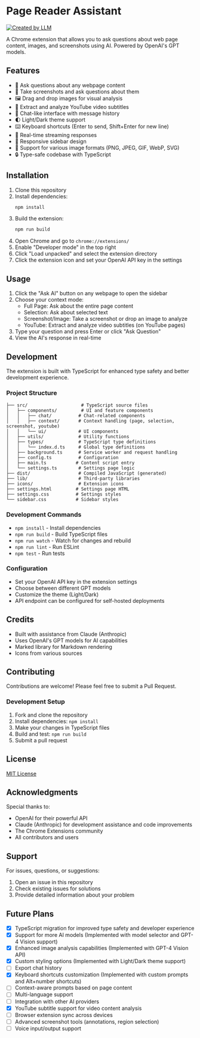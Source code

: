 # Page Reader Assistant

[![Created by LLM](https://img.shields.io/badge/Created%20by-LLM-blue.svg)](.)

A Chrome extension that allows you to ask questions about web page content, images, and screenshots using AI. Powered by OpenAI's GPT models.

## Features

- 🤖 Ask questions about any webpage content
- 📸 Take screenshots and ask questions about them
- 🖼️ Drag and drop images for visual analysis
- 🎥 Extract and analyze YouTube video subtitles
- 💬 Chat-like interface with message history
- 🌓 Light/Dark theme support
- ⌨️ Keyboard shortcuts (Enter to send, Shift+Enter for new line)
- 🔄 Real-time streaming responses
- 📱 Responsive sidebar design
- 🎨 Support for various image formats (PNG, JPEG, GIF, WebP, SVG)
- 🔒 Type-safe codebase with TypeScript

## Installation

1. Clone this repository
2. Install dependencies:
   ```bash
   npm install
   ```
3. Build the extension:
   ```bash
   npm run build
   ```
4. Open Chrome and go to `chrome://extensions/`
5. Enable "Developer mode" in the top right
6. Click "Load unpacked" and select the extension directory
7. Click the extension icon and set your OpenAI API key in the settings

## Usage

1. Click the "Ask AI" button on any webpage to open the sidebar
2. Choose your context mode:
   - Full Page: Ask about the entire page content
   - Selection: Ask about selected text
   - Screenshot/Image: Take a screenshot or drop an image to analyze
   - YouTube: Extract and analyze video subtitles (on YouTube pages)
3. Type your question and press Enter or click "Ask Question"
4. View the AI's response in real-time

## Development

The extension is built with TypeScript for enhanced type safety and better development experience.

### Project Structure
```
├── src/                    # TypeScript source files
│   ├── components/         # UI and feature components
│   │   ├── chat/          # Chat-related components
│   │   ├── context/       # Context handling (page, selection, screenshot, youtube)
│   │   └── ui/            # UI components
│   ├── utils/             # Utility functions
│   ├── types/             # TypeScript type definitions
│   │   └── index.d.ts     # Global type definitions
│   ├── background.ts      # Service worker and request handling
│   ├── config.ts          # Configuration
│   ├── main.ts           # Content script entry
│   └── settings.ts        # Settings page logic
├── dist/                  # Compiled JavaScript (generated)
├── lib/                   # Third-party libraries
├── icons/                 # Extension icons
├── settings.html         # Settings page HTML
├── settings.css          # Settings styles
└── sidebar.css           # Sidebar styles
```

### Development Commands
- `npm install` - Install dependencies
- `npm run build` - Build TypeScript files
- `npm run watch` - Watch for changes and rebuild
- `npm run lint` - Run ESLint
- `npm test` - Run tests

### Configuration

- Set your OpenAI API key in the extension settings
- Choose between different GPT models
- Customize the theme (Light/Dark)
- API endpoint can be configured for self-hosted deployments

## Credits

- Built with assistance from Claude (Anthropic)
- Uses OpenAI's GPT models for AI capabilities
- Marked library for Markdown rendering
- Icons from various sources

## Contributing

Contributions are welcome! Please feel free to submit a Pull Request.

### Development Setup
1. Fork and clone the repository
2. Install dependencies: `npm install`
3. Make your changes in TypeScript files
4. Build and test: `npm run build`
5. Submit a pull request

## License

[MIT License](LICENSE)

## Acknowledgments

Special thanks to:
- OpenAI for their powerful API
- Claude (Anthropic) for development assistance and code improvements
- The Chrome Extensions community
- All contributors and users

## Support

For issues, questions, or suggestions:
1. Open an issue in this repository
2. Check existing issues for solutions
3. Provide detailed information about your problem

## Future Plans

- [x] TypeScript migration for improved type safety and developer experience
- [x] Support for more AI models (Implemented with model selector and GPT-4 Vision support)
- [x] Enhanced image analysis capabilities (Implemented with GPT-4 Vision API)
- [x] Custom styling options (Implemented with Light/Dark theme support)
- [ ] Export chat history
- [x] Keyboard shortcuts customization (Implemented with custom prompts and Alt+number shortcuts)
- [ ] Context-aware prompts based on page content
- [ ] Multi-language support
- [ ] Integration with other AI providers
- [x] YouTube subtitle support for video content analysis
- [ ] Browser extension sync across devices
- [ ] Advanced screenshot tools (annotations, region selection)
- [ ] Voice input/output support